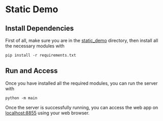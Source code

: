 # Static Demo

## Install Dependencies

First of all, make sure you are in the [static_demo](./static_demo) directory, then install all the necessary modules with

```console
pip install -r requirements.txt
```

## Run and Access

Once you have installed all the required modules, you can run the server with

```console
python -m main
```

Once the server is successfully running, you can access the web app on [localhost:8855]() using your web browser.
